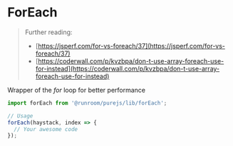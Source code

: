# ForEach

> Further reading:
> - [https://jsperf.com/for-vs-foreach/37](https://jsperf.com/for-vs-foreach/37)
> - [https://coderwall.com/p/kvzbpa/don-t-use-array-foreach-use-for-instead](https://coderwall.com/p/kvzbpa/don-t-use-array-foreach-use-for-instead)

Wrapper of the _for_ loop for better performance

```javascript
import forEach from '@runroom/purejs/lib/forEach';

// Usage
forEach(haystack, index => {
  // Your awesome code
});
```
